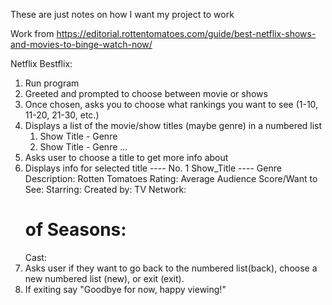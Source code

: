 These are just notes on how I want my project to work

Work from https://editorial.rottentomatoes.com/guide/best-netflix-shows-and-movies-to-binge-watch-now/


Netflix Bestflix:
1. Run program
2. Greeted and prompted to choose between movie or shows
3. Once chosen, asks you to choose what rankings you want to see (1-10, 11-20, 21-30, etc.)
4. Displays a list of the movie/show titles (maybe genre) in a numbered list
    1. Show Title - Genre
    2. Show Title - Genre
    ...
5. Asks user to choose a title to get more info about
6. Displays info for selected title
    ---- No. 1 Show_Title ----
             Genre
    Description:
    Rotten Tomatoes Rating:
    Average Audience Score/Want to See:
    Starring:
    Created by:
    TV Network:
    # of Seasons:
    Cast:
 7. Asks user if they want to go back to the numbered list(back), choose a new numbered list (new), or exit (exit).
 8. If exiting say "Goodbye for now, happy viewing!" 
